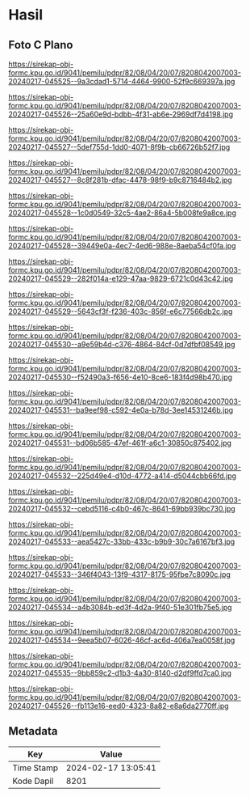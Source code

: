 # Hasil

## Foto C Plano

https://sirekap-obj-formc.kpu.go.id/9041/pemilu/pdpr/82/08/04/20/07/8208042007003-20240217-045525--9a3cdad1-5714-4464-9900-52f9c669397a.jpg

https://sirekap-obj-formc.kpu.go.id/9041/pemilu/pdpr/82/08/04/20/07/8208042007003-20240217-045526--25a60e9d-bdbb-4f31-ab6e-2969df7d4198.jpg

https://sirekap-obj-formc.kpu.go.id/9041/pemilu/pdpr/82/08/04/20/07/8208042007003-20240217-045527--5def755d-1dd0-4071-8f9b-cb66726b52f7.jpg

https://sirekap-obj-formc.kpu.go.id/9041/pemilu/pdpr/82/08/04/20/07/8208042007003-20240217-045527--8c8f281b-dfac-4478-98f9-b9c8716484b2.jpg

https://sirekap-obj-formc.kpu.go.id/9041/pemilu/pdpr/82/08/04/20/07/8208042007003-20240217-045528--1c0d0549-32c5-4ae2-86a4-5b008fe9a8ce.jpg

https://sirekap-obj-formc.kpu.go.id/9041/pemilu/pdpr/82/08/04/20/07/8208042007003-20240217-045528--39449e0a-4ec7-4ed6-988e-8aeba54cf0fa.jpg

https://sirekap-obj-formc.kpu.go.id/9041/pemilu/pdpr/82/08/04/20/07/8208042007003-20240217-045529--282f014a-e129-47aa-9829-6721c0d43c42.jpg

https://sirekap-obj-formc.kpu.go.id/9041/pemilu/pdpr/82/08/04/20/07/8208042007003-20240217-045529--5643cf3f-f236-403c-856f-e6c77566db2c.jpg

https://sirekap-obj-formc.kpu.go.id/9041/pemilu/pdpr/82/08/04/20/07/8208042007003-20240217-045530--a9e59b4d-c376-4864-84cf-0d7dfbf08549.jpg

https://sirekap-obj-formc.kpu.go.id/9041/pemilu/pdpr/82/08/04/20/07/8208042007003-20240217-045530--f52490a3-f656-4e10-8ce6-183f4d98b470.jpg

https://sirekap-obj-formc.kpu.go.id/9041/pemilu/pdpr/82/08/04/20/07/8208042007003-20240217-045531--ba9eef98-c592-4e0a-b78d-3ee14531246b.jpg

https://sirekap-obj-formc.kpu.go.id/9041/pemilu/pdpr/82/08/04/20/07/8208042007003-20240217-045531--bd06b585-47ef-461f-a6c1-30850c875402.jpg

https://sirekap-obj-formc.kpu.go.id/9041/pemilu/pdpr/82/08/04/20/07/8208042007003-20240217-045532--225d49e4-d10d-4772-a414-d5044cbb66fd.jpg

https://sirekap-obj-formc.kpu.go.id/9041/pemilu/pdpr/82/08/04/20/07/8208042007003-20240217-045532--cebd5116-c4b0-467c-8641-69bb939bc730.jpg

https://sirekap-obj-formc.kpu.go.id/9041/pemilu/pdpr/82/08/04/20/07/8208042007003-20240217-045533--aea5427c-33bb-433c-b9b9-30c7a6167bf3.jpg

https://sirekap-obj-formc.kpu.go.id/9041/pemilu/pdpr/82/08/04/20/07/8208042007003-20240217-045533--346f4043-13f9-4317-8175-95fbe7c8090c.jpg

https://sirekap-obj-formc.kpu.go.id/9041/pemilu/pdpr/82/08/04/20/07/8208042007003-20240217-045534--a4b3084b-ed3f-4d2a-9f40-51e301fb75e5.jpg

https://sirekap-obj-formc.kpu.go.id/9041/pemilu/pdpr/82/08/04/20/07/8208042007003-20240217-045534--9eea5b07-6026-46cf-ac6d-406a7ea0058f.jpg

https://sirekap-obj-formc.kpu.go.id/9041/pemilu/pdpr/82/08/04/20/07/8208042007003-20240217-045535--9bb859c2-d1b3-4a30-8140-d2df9ffd7ca0.jpg

https://sirekap-obj-formc.kpu.go.id/9041/pemilu/pdpr/82/08/04/20/07/8208042007003-20240217-045526--fb113e16-eed0-4323-8a82-e8a6da2770ff.jpg


## Metadata

| Key        | Value               |
| ---------- | ------------------- |
| Time Stamp | 2024-02-17 13:05:41 |
| Kode Dapil | 8201                |



